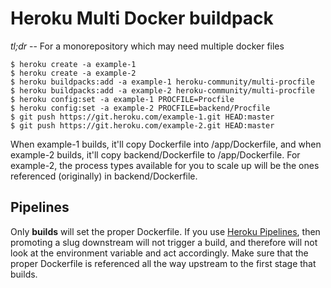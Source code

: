 # Heroku Multi Docker buildpack

_tl;dr_ -- For a monorepository which may need multiple docker files

```
$ heroku create -a example-1
$ heroku create -a example-2
$ heroku buildpacks:add -a example-1 heroku-community/multi-procfile
$ heroku buildpacks:add -a example-2 heroku-community/multi-procfile
$ heroku config:set -a example-1 PROCFILE=Procfile
$ heroku config:set -a example-2 PROCFILE=backend/Procfile
$ git push https://git.heroku.com/example-1.git HEAD:master
$ git push https://git.heroku.com/example-2.git HEAD:master
```

When example-1 builds, it'll copy Dockerfile into /app/Dockerfile, and when example-2 builds, it'll copy backend/Dockerfile to /app/Dockerfile. For example-2, the process types available for you to scale up will be the ones referenced (originally) in backend/Dockerfile.

## Pipelines

Only **builds** will set the proper Dockerfile. If you use [Heroku Pipelines](https://devcenter.heroku.com/articles/pipelines), then promoting a slug downstream will not trigger a build, and therefore will not look at the environment variable and act accordingly. Make sure that the proper Dockerfile is referenced all the way upstream to the first stage that builds.

